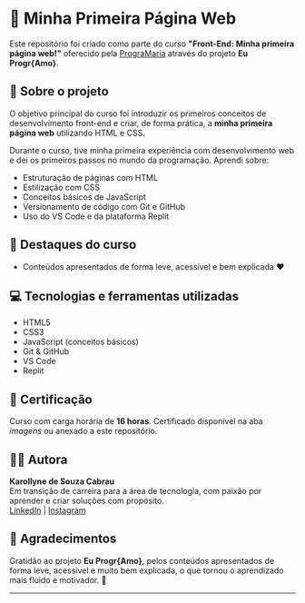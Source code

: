 # 🚀 Minha Primeira Página Web

Este repositório foi criado como parte do curso **"Front-End: Minha primeira página web!"** oferecido pela [PrograMaria](https://www.programaria.org/) através do projeto **Eu Progr{Amo}**.

## 🧠 Sobre o projeto

O objetivo principal do curso foi introduzir os primeiros conceitos de desenvolvimento front-end e criar, de forma prática, a **minha primeira página web** utilizando HTML e CSS.

Durante o curso, tive minha primeira experiência com desenvolvimento web e dei os primeiros passos no mundo da programação. Aprendi sobre:

- Estruturação de páginas com HTML
- Estilização com CSS
- Conceitos básicos de JavaScript
- Versionamento de código com Git e GitHub
- Uso do VS Code e da plataforma Replit

## 🌟 Destaques do curso

- Conteúdos apresentados de forma leve, acessível e bem explicada ♥

## 💻 Tecnologias e ferramentas utilizadas

- HTML5  
- CSS3  
- JavaScript (conceitos básicos)  
- Git & GitHub  
- VS Code  
- Replit

## 📄 Certificação

Curso com carga horária de **16 horas**. Certificado disponível na aba *imagens* ou anexado a este repositório.

## 🧑‍💻 Autora

**Karollyne de Souza Cabrau**  
Em transição de carreira para a área de tecnologia, com paixão por aprender e criar soluções com propósito.  
[LinkedIn](https://www.linkedin.com/in/karollynecabrau/) | [Instagram](https://www.instagram.com/KarollyneCabrau)

## 🌈 Agradecimentos

Gratidão ao projeto **Eu Progr{Amo}**, pelos conteúdos apresentados de forma leve, acessível e muito bem explicada, o que tornou o aprendizado mais fluido e motivador. 💜

---
